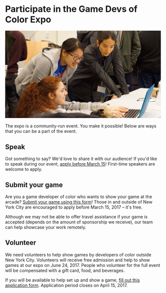 # Participate in the Game Devs of Color Expo

![](/assets/images/photos/2016/11.jpg)

The expo is a community-run event. You make it possible! Below are ways that you can be a part of the event.

## Speak

Got something to say? We'd love to share it with our audience! If you'd like to speak during our event, [apply before March 15](https://goo.gl/forms/OcG78foYBBfVeHRu1)! First-time speakers are welcome to apply.

## Submit your game

Are you a game developer of color who wants to show your game at the arcade? [Submit your game using this form](https://goo.gl/forms/zO86dMEeCwuFwPLJ3)! Those in and outside of New York City are encouraged to apply before March 15, 2017 – it's free.

Although we may not be able to offer travel assistance if your game is accepted (depends on the amount of sponsorship we receive), our team can help showcase your work remotely.

## Volunteer
We need volunteers to help show games by developers of color outside New York City. Volunteers will receive free admission and help to show games at our expo on June 24, 2017. People who volunteer for the full event will be compensated with a gift card, food, and beverages.

If you will be available to help set up and show a game, [fill out this application form](https://goo.gl/forms/MHDwKRAziFJM4TDv2). Application period closes on April 15, 2017.